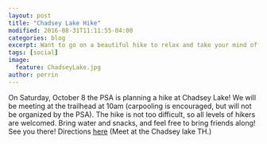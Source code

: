 ```yaml
---
layout: post
title: "Chadsey Lake Hike"
modified: 2016-08-31T11:11:55-04:00
categories: blog
excerpt: Want to go on a beautiful hike to relax and take your mind off of homework?
tags: [social]
image:
  feature: ChadseyLake.jpg 
author: perrin
---
```


On Saturday, October 8 the PSA is planning a hike at Chadsey Lake! We will be meeting at the trailhead at 10am (carpooling is encouraged, but will not be organized by the PSA). The hike is not too difficult, so all levels of hikers are welcomed. Bring water and snacks, and feel free to bring friends along! See you there!
Directions <a href="http://www.clubtread.com/routes/Route.aspx?Route=87">here</a>
(Meet at the Chadsey lake TH.)